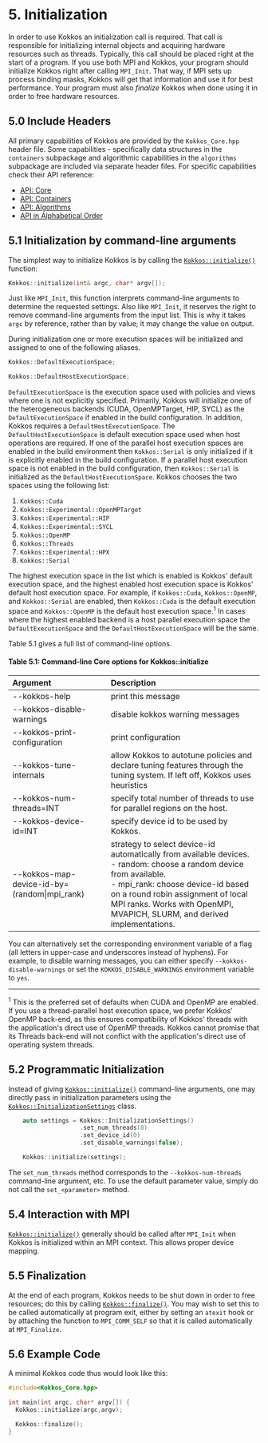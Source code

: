 # 5. Initialization

In order to use Kokkos an initialization call is required. That call is responsible for initializing internal objects and acquiring hardware resources such as threads. Typically, this call should be placed right at the start of a program. If you use both MPI and Kokkos, your program should initialize Kokkos right after calling `MPI_Init`. That way, if MPI sets up process binding masks, Kokkos will get that information and use it for best performance. Your program must also _finalize_ Kokkos when done using it in order to free hardware resources.

## 5.0 Include Headers

All primary capabilities of Kokkos are provided by the `Kokkos_Core.hpp` header file.
Some capabilities - specifically data structures in the `containers` subpackage and algorithmic capabilities in the `algorithms` subpackage are included via separate header files.
For specific capabilities check their API reference:
- [API: Core](../API/core-index)
- [API: Containers](../API/containers-index)
- [API: Algorithms](../API/algorithms-index)
- [API in Alphabetical Order](../API/alphabetical)

## 5.1 Initialization by command-line arguments

The simplest way to initialize Kokkos is by calling the [`Kokkos::initialize()`](../API/core/initialize_finalize/initialize) function:
```c++
Kokkos::initialize(int& argc, char* argv[]);
```
Just like `MPI_Init`, this function interprets command-line arguments to determine the requested settings. Also like `MPI_Init`, it reserves the right to remove command-line arguments from the input list. This is why it takes `argc` by reference, rather than by value; it may change the value on output.

During initialization one or more execution spaces will be initialized and assigned to one of the following aliases.

```c++
Kokkos::DefaultExecutionSpace;
```
```c++
Kokkos::DefaultHostExecutionSpace;
```

`DefaultExecutionSpace` is the execution space used with policies and views where one is not explicitly specified.  Primarily, Kokkos will initialize one of the heterogeneous backends (CUDA, OpenMPTarget, HIP, SYCL) as the `DefaultExecutionSpace` if enabled in the build configuration.  In addition, Kokkos requires a `DefaultHostExecutionSpace`.  The `DefaultHostExecutionSpace` is default execution space used when host operations are required.  If one of the parallel host execution spaces are enabled in the build environment then `Kokkos::Serial` is only initialized if it is explicitly enabled in the build configuration.  If a parallel host execution space is not enabled in the build configuration, then `Kokkos::Serial` is initialized as the `DefaultHostExecutionSpace`.
Kokkos chooses the two spaces using the following list:

1. `Kokkos::Cuda`
2. `Kokkos::Experimental::OpenMPTarget`
3. `Kokkos::Experimental::HIP`
4. `Kokkos::Experimental::SYCL`
5. `Kokkos::OpenMP`
6. `Kokkos::Threads`
7. `Kokkos::Experimental::HPX`
8. `Kokkos::Serial`

The highest execution space in the list which is enabled is Kokkos' default execution space, and the highest enabled host execution space is Kokkos' default host execution space. For example, if  `Kokkos::Cuda`, `Kokkos::OpenMP`, and `Kokkos::Serial` are enabled, then `Kokkos::Cuda` is the default execution space and `Kokkos::OpenMP` is the default host execution space.<sup>1</sup>  In cases where the highest enabled backend is a host parallel execution space the `DefaultExecutionSpace` and the `DefaultHostExecutionSpace` will be the same.

Table 5.1 gives a full list of command-line options.

<h4>Table 5.1: Command-line Core options for Kokkos::initialize</h4>

Argument | Description
:---      | :---
  --kokkos-help                  | print this message
  --kokkos-disable-warnings      | disable kokkos warning messages
  --kokkos-print-configuration   | print configuration
  --kokkos-tune-internals        | allow Kokkos to autotune policies and declare tuning features through the tuning system. If left off, Kokkos uses heuristics
  --kokkos-num-threads=INT       | specify total number of threads to use for parallel regions on the host.
  --kokkos-device-id=INT         | specify device id to be used by Kokkos.
  --kokkos-map-device-id-by=(random\|mpi\_rank)| strategy to select device-id automatically from available devices. </br> - random:   choose a random device from available. </br> - mpi_rank: choose device-id based on a round robin assignment of local MPI ranks. Works with OpenMPI, MVAPICH, SLURM, and derived implementations.

You can alternatively set the corresponding environment variable of a flag (all letters in upper-case and underscores instead of hyphens). For example, to disable warning messages, you can either specify `--kokkos-disable-warnings` or set the `KOKKOS_DISABLE_WARNINGS` environment variable to `yes`.

***
<sup>1</sup> This is the preferred set of defaults when CUDA and OpenMP are enabled. If you use a thread-parallel host execution space, we prefer Kokkos' OpenMP back-end, as this ensures compatibility of Kokkos' threads with the application's direct use of OpenMP threads. Kokkos cannot promise that its Threads back-end will not conflict with the application's direct use of operating system threads.

## 5.2 Programmatic Initialization

Instead of giving [`Kokkos::initialize()`](../API/core/initialize_finalize/initialize) command-line arguments, one may directly pass in initialization parameters using the [`Kokkos::InitializationSettings`](../API/core/initialize_finalize/InitializationSettings) class.

```c++
    auto settings = Kokkos::InitializationSettings()
                    .set_num_threads(8)
                    .set_device_id(0)
                    .set_disable_warnings(false);

	Kokkos::initialize(settings);
```

The `set_num_threads` method corresponds to the `--kokkos-num-threads` command-line argument, etc. To use the default parameter value, simply do not call the `set_<parameter>` method.

## 5.4 Interaction with MPI

[`Kokkos::initialize()`](../API/core/initialize_finalize/initialize) generally should be called after `MPI_Init` when Kokkos is initialized within an MPI context. This allows proper device mapping.

## 5.5 Finalization

At the end of each program, Kokkos needs to be shut down in order to free resources; do this by calling [`Kokkos::finalize()`](../API/core/initialize_finalize/finalize). You may wish to set this to be called automatically at program exit, either by setting an `atexit` hook or by attaching the function to `MPI_COMM_SELF` so that it is called automatically at `MPI_Finalize`.

## 5.6 Example Code

A minimal Kokkos code thus would look like this:

```c++
#include<Kokkos_Core.hpp>

int main(int argc, char* argv[]) {
  Kokkos::initialize(argc,argv);

  Kokkos::finalize();
}
```
